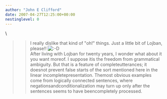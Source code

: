 ```yaml
---
author: "John E Clifford"
date: 2007-04-27T12:25:00+00:00
nestinglevel: 0
---
```

\
>> I really dislike that kind of "oh!" things. Just a little bit of
> Lojban, please!! ![:-D](images/smilies/icon_e_biggrin.gif "Very Happy")\
>After living with Lojban for twenty years, I wonder what about it you want moreof. I suppose itis the freedom from grammatical ambiguity. But that is a feature of completeutterances; it doesnot prevent false starts of the sort mentioned here in the linear incompletepresentation. Themost obvious examples come from logically connected sentences, where negationsandconditionalization may turn up only after the sentences seems to have beencompletely processed.